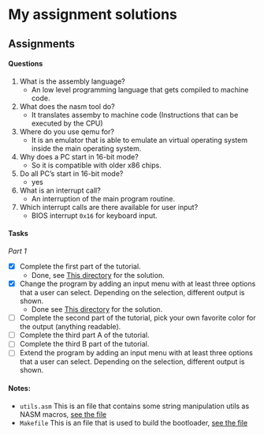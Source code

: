 # My assignment solutions

## Assignments
#### Questions
1. What is the assembly language?
    - An low level programming language that gets compiled to machine code. 
2. What does the nasm tool do?
    - It translates assemby to machine code (Instructions that can be executed by the CPU)
3. Where do you use qemu for?
    - It is an emulator that is able to emulate an virtual operating system inside the main operating system.
4. Why does a PC start in 16-bit mode?
    - So it is compatible with older x86 chips. 
5. Do all PC’s start in 16-bit mode?
    - yes
6. What is an interrupt call?
    - An interruption of the main program routine. 
7. Which interrupt calls are there available for user input? 
    - BIOS interrupt `0x16` for keyboard input.
    
#### Tasks
_Part 1_
 - [x] Complete the first part of the tutorial.
    - Done, see [This directory](Version1) for the solution.
 - [x] Change the program by adding an input menu with at least three options that a
user can select. Depending on the selection, different output is shown.
    - Done see [This directory](version4) for the solution.
 - [ ] Complete the second part of the tutorial, pick your own favorite color for the output (anything readable).
 - [ ] Complete the third part A of the tutorial.
 - [ ] Complete the third B part of the tutorial.
 - [ ] Extend the program by adding an input menu with at least three options that a
      user can select. Depending on the selection, different output is shown.

#### Notes:
- `utils.asm` This is an file that contains some string manipulation utils as NASM macros, [see the file](jorix_boot/utils.asm)
- `Makefile` This is an file that is used to build the bootloader, [see the file](jorix_boot/Makefile)